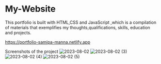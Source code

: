 # My-Website
This portfolio is built with HTML,CSS and JavaScript ,which is a compilation of materials that exemplifies my thoughts,qualifications, skills, education and projects.

https://portfolio-samipa-manna.netlify.app


Screenshots of the project
![2023-08-02](https://github.com/nehaSamipa8/My-Website/assets/112778133/519a9c2d-1746-463d-bb80-d5edb46be704)
![2023-08-02 (3)](https://github.com/nehaSamipa8/My-Website/assets/112778133/832a3dfb-cf7f-4bb1-9520-db40742747b8)
![2023-08-02 (4)](https://github.com/nehaSamipa8/My-Website/assets/112778133/c84469f7-3759-4f4b-9c06-8a40b5ef689d)
![2023-08-02 (5)](https://github.com/nehaSamipa8/My-Website/assets/112778133/8d9b3702-9bac-49af-9d91-c20fbbcfd73b)
